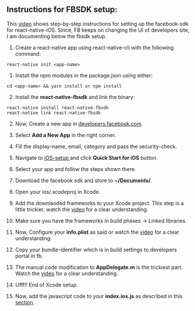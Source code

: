 ## Instructions for FBSDK setup:
This [video](https://www.youtube.com/watch?v=rAXVKapP5cM&t=441s) shows step-by-step instructions for setting up the facebook-sdk for react-native-iOS. Since, FB keeps on changing the UI of developers site, I am documenting below the fbsdk setup.



1. Create a react-native app using react-native-cli with the following command:
```
react-native init <app-name>
```
  1. Install the npm modules in the package.json using either:
  ```
  cd <app-name> && yarn install or npm install
  ```
  2. Install the **react-native-fbsdk** and link the binary:
  ```
  react-native install react-native-fbsdk
  react-native link react-native-fbsdk  
  ```
2. Now, Create a new app in [developers.facebook.com](https://developers.facebook.com/).
  1. Select **Add a New App** in the right corner.
  2. Fill the display-name, email, category and pass the security-check.

3. Navigate to [iOS-setup ](https://developers.facebook.com/docs/ios/getting-started/) and click **Quick Start for iOS** button.
  1. Select your app and follow the steps shown there.
  2. Download the facebook sdk and store to **~/Documents/**.
  3. Open your ios/<app-name>.xcodeproj in Xcode.
  4. Add the downlaoded frameworks to your Xcode project. This step is a little trickier, watch the [video](https://youtu.be/rAXVKapP5cM?t=4m17s) for a clear understanding.
  5. Make sure you have the frameworks in build phases -> Linked libraries.
  6. Now, Configure your **info.plist** as said or watch the [video](https://youtu.be/rAXVKapP5cM?t=6m10s) for a clear understanding.
  7. Copy your bundle-identifier which is in build settings to developers portal in fb.
  8. The manual code modification to **AppDelegate.m** is the trickiest part. Watch the [video](https://youtu.be/rAXVKapP5cM?t=6m27s) for a clear understanding.
  9. Ufff!! End of Xcode setup.

4. Now, add the javascript code to  your **index.ios.js** as described in this [section]().

